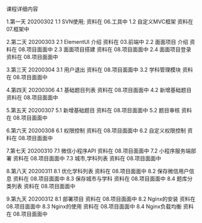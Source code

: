 课程详细内容

1.第一天  20200302 
	1.1 SVN使用;         资料在 06.工具中
	1.2 自定义MVC框架    资料在 07.框架中
	
2.第二天  20200303
	2.1 ElementUI 介绍   资料在 03.前端中
	2.2 面面项目 介绍	 资料在 08.项目面面中
	2.3 面面项目搭建 	 资料在 08.项目面面中
	2.4 面面项目登录	 资料在 08.项目面面中
	
3.第三天  20200304
	3.1 用户退出         资料在 08.项目面面中
	3.2 学科管理模块     资料在 08.项目面面中
	
4.第四天  20200306
	4.1 基础题目列表     资料在 08.项目面面中
	4.2 新增基础题目     资料在 08.项目面面中
	
5.第五天  20200307
	5.1 新增基础题目     资料在 08.项目面面中
	5.2 题目审核         资料在 08.项目面面中
	
6.第六天  20200308
	6.1 权限控制         资料在 08.项目面面中
	6.2 自定义权限控制   资料在 08.项目面面中

7.第七天  20200310
    7.1 微信小程序API    资料在 08.项目面面中
	7.2 小程序服务端部署 资料在 08.项目面面中
	7.3 城市,学科列表    资料在 08.项目面面中

8.第八天  20200311
    8.1 优化学科列表     资料在 08.项目面面中
	8.2 保存微信用户信息 资料在 08.项目面面中
	8.3 保存城市与学科   资料在 08.项目面面中
	8.4 题库分类列表     资料在 08.项目面面中
	
9.第九天  20200312
    8.1 部署项目         资料在 08.项目面面中
	8.2 Nginx的安装      资料在 08.项目面面中
	8.3 Nginx的使用      资料在 08.项目面面中
	8.4 Nginx负载均衡    资料在 08.项目面面中	
	